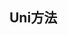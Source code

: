 <!--
 * @Desc: ---   ----
 * @Date: 2019-12-23 11:47:00
 * @LastEditors: 王
 * @LastEditTime: 2019-12-23 12:33:46
 -->
## Uni方法